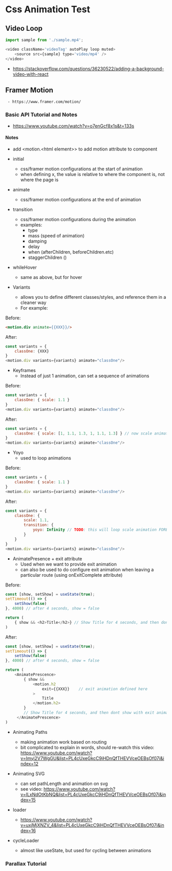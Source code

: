 # Css Animation Test

## Video Loop
```js
import sample from './sample.mp4';

<video className='videoTag' autoPlay loop muted>
    <source src={sample} type='video/mp4' />
</video>
```
 - https://stackoverflow.com/questions/36230522/adding-a-background-video-with-react

## Framer Motion
     - https://www.framer.com/motion/

### Basic API Tutorial and Notes
 - https://www.youtube.com/watch?v=o7enGcf8x1s&t=133s

#### Notes
 - add <motion.\<html element>> to add motion attribute to component
 - initial
     - css/framer motion configurations at the start of animation
     - when defining x, the value is relative to where the component is, not where the page is
 - animate
     - css/framer motion configurations at the end of animation
 - transition
     - css/framer motion configurations during the animation
     - examples:
         - type
         - mass (speed of animation)
         - damping
         - delay
         - when (afterChildren, beforeChildren.etc)
         - staggerChildren ()

 - whileHover
     - same as above, but for hover
    
 - Variants
     - allows you to define different classes/styles, and reference them in a cleaner way
     - For example:

Before:
```html
<motion.div animate={{XXX}}/>
```

After:
```js
const variants = {
    classOne: {XXX}
}
<motion.div variants={variants} animate="classOne"/>
```

 - Keyframes
     - Instead of just 1 animation, can set a sequence of animations

Before:
```js
const variants = {
    classOne: { scale: 1.1 }
}
<motion.div variants={variants} animate="classOne"/>
```

After:
```js
const variants = {
    classOne: { scale: [1, 1.1, 1.3, 1, 1.1, 1.3] } // now scale animation is a sequence
}
<motion.div variants={variants} animate="classOne"/>
```

 - Yoyo
     - used to loop animations

Before:
```js
const variants = {
    classOne: { scale: 1.1 }
}
<motion.div variants={variants} animate="classOne"/>
```

After:
```js
const variants = {
    classOne: { 
        scale: 1.1,
        transition: {
            yoyo: Infinity // TODO: this will loop scale animation FOREVER. Use number to set exact number of keyframes.
        }
    }
}
<motion.div variants={variants} animate="classOne"/>
```



 - AnimatePresence + exit attribute
     - Used when we want to provide exit animation
     - can also be used to do configure exit animation when leaving a particular route (using onExitComplete attribute)

Before:
```js
const [show, setShow] = useState(true);
setTimeout(() => {
    setShow(false)
}, 4000) // after 4 seconds, show = false

return (
    { show && <h2>Title</h2>} // Show Title for 4 seconds, and then dont show
)
```

After: 
```js
const [show, setShow] = useState(true);
setTimeout(() => {
    setShow(false)
}, 4000) // after 4 seconds, show = false

return (
    <AnimatePrescence>
        { show && 
            <motion.h2
                exit={{XXX}}    // exit animation defined here
            >
                Title
            </motion.h2>
        } 
        // Show Title for 4 seconds, and then dont show with exit animation
     </AnimatePrescence>
)
```

 - Animating Paths
     - making animation work based on routing
     - bit complicated to explain in words, should re-watch this video: https://www.youtube.com/watch?v=Imyi2V7WgGU&list=PL4cUxeGkcC9iHDnQfTHEVVceOEBsOf07i&index=12

 - Animating SVG
    - can set pathLength and animation on svg
    - see video: https://www.youtube.com/watch?v=ILxNdOtKbNQ&list=PL4cUxeGkcC9iHDnQfTHEVVceOEBsOf07i&index=15

 - loader
     - https://www.youtube.com/watch?v=uxjMjXNZV_4&list=PL4cUxeGkcC9iHDnQfTHEVVceOEBsOf07i&index=16

 - cycleLoader
     - almost like useState, but used for cycling between animations

### Parallax Tutorial



